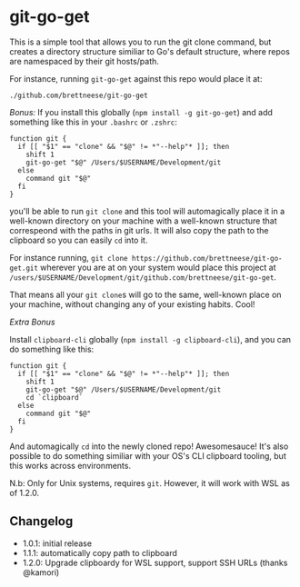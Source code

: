 # git-go-get

This is a simple tool that allows you to run the git clone command, but creates a directory structure similiar to Go's default structure, where repos are namespaced by their git hosts/path. 

For instance, running `git-go-get` against this repo would place it at: 

`./github.com/brettneese/git-go-get`


_Bonus:_ If you install this globally (`npm install -g git-go-get`) and add something like this in your `.bashrc` or `.zshrc`:

```
function git {
  if [[ "$1" == "clone" && "$@" != *"--help"* ]]; then
    shift 1
    git-go-get "$@" /Users/$USERNAME/Development/git
  else
    command git "$@"
  fi
}
```

you'll be able to run `git clone` and this tool will automagically place it in a well-known directory on your machine with a well-known structure that correspeond with the paths in git urls. It will also copy the path to the clipboard so you can easily `cd` into it.

For instance running, `git clone https://github.com/brettneese/git-go-get.git` wherever you are at on your system would place this project at `/users/$USERNAME/Development/git/github.com/brettneese/git-go-get`. 

That means all your `git clone`s will go to the same, well-known place on your machine, without changing any of your existing habits. Cool!

_Extra Bonus_

Install `clipboard-cli` globally (`npm install -g clipboard-cli`), and you can do something like this:

```
function git {
  if [[ "$1" == "clone" && "$@" != *"--help"* ]]; then
    shift 1
    git-go-get "$@" /Users/$USERNAME/Development/git
    cd `clipboard`
  else
    command git "$@"
  fi
}
```

And automagically `cd` into the newly cloned repo! Awesomesauce! It's also possible to do something similiar with your OS's CLI clipboard tooling, but this works across environments.

N.b: Only for Unix systems, requires `git`. However, it will work with WSL as of 1.2.0.

## Changelog

- 1.0.1: initial release
- 1.1.1: automatically copy path to clipboard
- 1.2.0: Upgrade clipboardy for WSL support, support SSH URLs (thanks @kamori)